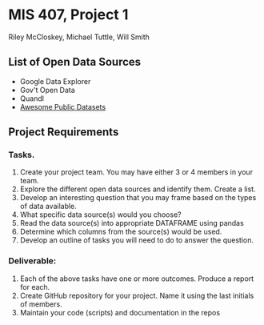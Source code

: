 # MIS 407, Project 1

Riley McCloskey, Michael Tuttle, Will Smith

## List of Open Data Sources
- Google Data Explorer
- Gov't Open Data
- Quandl
- [Awesome Public Datasets](https://github.com/MIS407/awesome-public-datasets)

## Project Requirements

### Tasks.
1.	Create your project team. You may have either 3 or 4 members in your team.
2.	Explore the different open data sources and identify them. Create a list.
3.	Develop an interesting question that you may frame based on the types of data available.
4.	What specific data source(s) would you choose?
5.	Read the data source(s) into appropriate DATAFRAME using pandas
6.	Determine which columns from the source(s) would be used.
7.	Develop an outline of tasks you will need to do to answer the question.
### Deliverable:
1.	Each of the above tasks have one or more outcomes. Produce a report for each.
2.	Create GitHub repository for your project. Name it using the last initials of members.
3.	Maintain your code (scripts) and documentation in the repos
